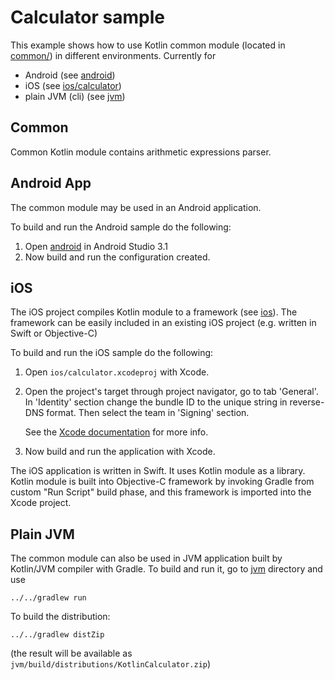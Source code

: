 # Calculator sample

This example shows how to use Kotlin common module (located in [common/](common/)) in different environments.
Currently for
* Android (see [android](android/))
* iOS (see [ios/calculator](ios/calculator/))
* plain JVM (cli) (see [jvm](jvm/))

## Common

Common Kotlin module contains arithmetic expressions parser.

## Android App
The common module may be used in an Android application.

To build and run the Android sample do the following:

1.  Open [android](android/) in Android Studio 3.1
3.  Now build and run the configuration created.

## iOS
The iOS project compiles Kotlin module to a framework (see [ios](ios/)). The framework can be easily included in an existing iOS project (e.g. written in Swift or Objective-C)

To build and run the iOS sample do the following:

1.  Open `ios/calculator.xcodeproj` with Xcode.
2.  Open the project's target through project navigator, go to tab 'General'.
    In 'Identity' section change the bundle ID to the unique string in
    reverse-DNS format. Then select the team in 'Signing' section.
    
    See the
    [Xcode documentation](https://developer.apple.com/library/content/documentation/IDEs/Conceptual/AppDistributionGuide/ConfiguringYourApp/ConfiguringYourApp.html#//apple_ref/doc/uid/TP40012582-CH28-SW2)
    for more info.
3.  Now build and run the application with Xcode.

The iOS application is written in Swift. It uses Kotlin module as a library.
Kotlin module is built into Objective-C framework by invoking Gradle
from custom "Run Script" build phase, and this framework is imported into
the Xcode project.

## Plain JVM
The common module can also be used in JVM application built by Kotlin/JVM compiler with Gradle.
To build and run it, go to [jvm](jvm/) directory and use
```
../../gradlew run
```

To build the distribution:
```
../../gradlew distZip
```
(the result will be available as
`jvm/build/distributions/KotlinCalculator.zip`)
